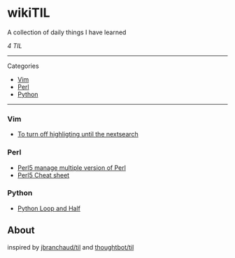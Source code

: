 # wikiTIL

A collection of daily things I have learned

_4 TIL_

---

Categories

* [Vim](#vim)
* [Perl](#perl)
* [Python](#python)

---

### Vim

- [To turn off highligting until the nextsearch](vim/highlighting.md)

### Perl

- [Perl5 manage multiple version of Perl](perl/perlbrew.md)
- [Perl5 Cheat sheet](perl/perlcheatsheet.md)

### Python

- [Python Loop and Half](python/loopandhalf.md)

## About

inspired by [jbranchaud/til](https://github.com/jbranchaud/til) and  [thoughtbot/til](https://github.com/thoughtbot/til)
